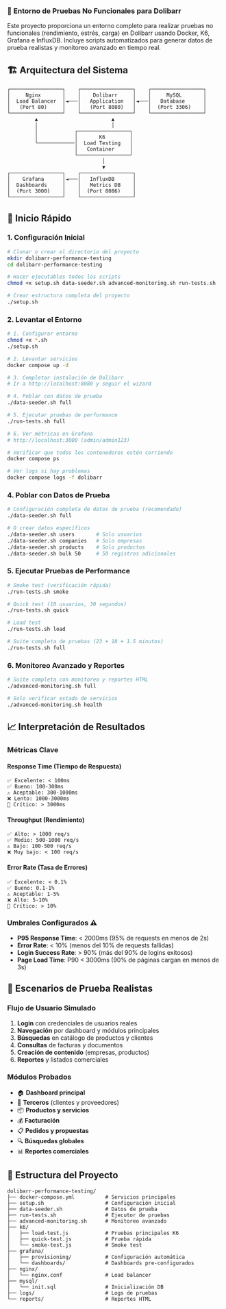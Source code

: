 ### 🧪 Entorno de Pruebas No Funcionales para Dolibarr

Este proyecto proporciona un entorno completo para realizar pruebas no funcionales (rendimiento, estrés, carga) en Dolibarr usando Docker, K6, Grafana e InfluxDB. Incluye scripts automatizados para generar datos de prueba realistas y monitoreo avanzado en tiempo real.

## 🏗️ Arquitectura del Sistema

```
┌─────────────────┐    ┌─────────────────┐    ┌─────────────────┐
│     Nginx       │    │    Dolibarr     │    │     MySQL       │
│  Load Balancer  │◄───│   Application   │◄───│   Database      │
│   (Port 80)     │    │   (Port 8080)   │    │  (Port 3306)    │
└─────────────────┘    └─────────────────┘    └─────────────────┘
         ▲                        ▲
         │                        │
         │            ┌─────────────────┐
         │            │       K6        │
         └────────────│  Load Testing   │
                      │   Container     │
                      └─────────────────┘
                               │
                               ▼
┌─────────────────┐    ┌─────────────────┐
│    Grafana      │◄───│   InfluxDB      │
│  Dashboards     │    │   Metrics DB    │
│  (Port 3000)    │    │  (Port 8086)    │
└─────────────────┘    └─────────────────┘
```

## 🚀 Inicio Rápido

### 1. Configuración Inicial

```bash
# Clonar o crear el directorio del proyecto
mkdir dolibarr-performance-testing
cd dolibarr-performance-testing

# Hacer ejecutables todos los scripts
chmod +x setup.sh data-seeder.sh advanced-monitoring.sh run-tests.sh

# Crear estructura completa del proyecto
./setup.sh
```

### 2. Levantar el Entorno

```bash
# 1. Configurar entorno
chmod +x *.sh
./setup.sh

# 2. Levantar servicios
docker compose up -d

# 3. Completar instalación de Dolibarr
# Ir a http://localhost:8080 y seguir el wizard

# 4. Poblar con datos de prueba
./data-seeder.sh full

# 5. Ejecutar pruebas de performance
./run-tests.sh full

# 6. Ver métricas en Grafana
# http://localhost:3000 (admin/admin123)

# Verificar que todos los contenedores estén corriendo
docker compose ps

# Ver logs si hay problemas
docker compose logs -f dolibarr
```

### 4. Poblar con Datos de Prueba

```bash
# Configuración completa de datos de prueba (recomendado)
./data-seeder.sh full

# O crear datos específicos
./data-seeder.sh users       # Solo usuarios
./data-seeder.sh companies   # Solo empresas  
./data-seeder.sh products    # Solo productos
./data-seeder.sh bulk 50     # 50 registros adicionales
```

### 5. Ejecutar Pruebas de Performance

```bash
# Smoke test (verificación rápida)
./run-tests.sh smoke

# Quick test (10 usuarios, 30 segundos)
./run-tests.sh quick

# Load test 
./run-tests.sh load

# Suite completa de pruebas (23 + 18 + 1.5 minutos)
./run-tests.sh full
```

### 6. Monitoreo Avanzado y Reportes

```bash
# Suite completa con monitoreo y reportes HTML
./advanced-monitoring.sh full

# Solo verificar estado de servicios
./advanced-monitoring.sh health

```


## 📈 Interpretación de Resultados

### Métricas Clave

#### Response Time (Tiempo de Respuesta)

```
✅ Excelente: < 100ms
✅ Bueno: 100-300ms
⚠️ Aceptable: 300-1000ms
❌ Lento: 1000-3000ms
🚨 Crítico: > 3000ms
```

#### Throughput (Rendimiento)

```
✅ Alto: > 1000 req/s
✅ Medio: 500-1000 req/s
⚠️ Bajo: 100-500 req/s
❌ Muy bajo: < 100 req/s
```

#### Error Rate (Tasa de Errores)

```
✅ Excelente: < 0.1%
✅ Bueno: 0.1-1%
⚠️ Aceptable: 1-5%
❌ Alto: 5-10%
🚨 Crítico: > 10%
```

### Umbrales Configurados ⚠️

- **P95 Response Time**: < 2000ms (95% de requests en menos de 2s)
- **Error Rate**: < 10% (menos del 10% de requests fallidas)
- **Login Success Rate**: > 90% (más del 90% de logins exitosos)
- **Page Load Time**: P90 < 3000ms (90% de páginas cargan en menos de 3s)

## 🎯 Escenarios de Prueba Realistas

### Flujo de Usuario Simulado

1. **Login** con credenciales de usuarios reales
2. **Navegación** por dashboard y módulos principales
3. **Búsquedas** en catálogo de productos y clientes
4. **Consultas** de facturas y documentos
5. **Creación de contenido** (empresas, productos)
6. **Reportes** y listados comerciales

### Módulos Probados

- 🏠 **Dashboard principal**
- 🏢 **Terceros** (clientes y proveedores)
- 📦 **Productos y servicios**
- 💰 **Facturación**
- 📋 **Pedidos y propuestas**
- 🔍 **Búsquedas globales**
- 📊 **Reportes comerciales**

## 📁 Estructura del Proyecto

```
dolibarr-performance-testing/
├── docker-compose.yml          # Servicios principales
├── setup.sh                    # Configuración inicial
├── data-seeder.sh              # Datos de prueba
├── run-tests.sh                # Ejecutor de pruebas
├── advanced-monitoring.sh      # Monitoreo avanzado
├── k6/
│   ├── load-test.js            # Pruebas principales K6
│   ├── quick-test.js           # Prueba rápida
│   └── smoke-test.js           # Smoke test
├── grafana/
│   ├── provisioning/           # Configuración automática
│   └── dashboards/             # Dashboards pre-configurados
├── nginx/
│   └── nginx.conf              # Load balancer
├── mysql/
│   └── init.sql                # Inicialización DB
├── logs/                       # Logs de pruebas
└── reports/                    # Reportes HTML
```

